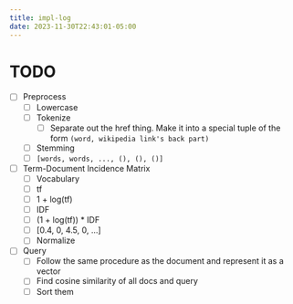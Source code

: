 ```yaml
---
title: impl-log
date: 2023-11-30T22:43:01-05:00
---
```


# TODO
- [ ] Preprocess
	- [ ] Lowercase
	- [ ] Tokenize
		- [ ] Separate out the href thing. Make it into a special tuple of the form `(word, wikipedia link's back part)`
	- [ ] Stemming
	- [ ] `[words, words, ..., (), (), ()]`
- [ ] Term-Document Incidence Matrix
	- [ ] Vocabulary
	- [ ] tf
	- [ ] 1 + log(tf)
	- [ ] IDF
	- [ ] (1 + log(tf)) * IDF
	- [ ] [0.4, 0, 4.5, 0,  ...]
	- [ ] Normalize
- [ ] Query
	- [ ] Follow the same procedure as the document and represent it as a vector
	- [ ] Find cosine similarity of all docs and query
	- [ ] Sort them